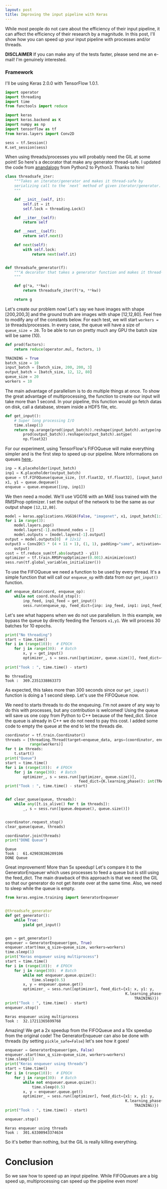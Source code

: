 ```yaml
---
layout: post
title: Improving the input pipeline with Keras
---
```


While most people do not care about the efficiency of their input pipeline, it can affect the efficiency of their research by a magnitude. In this post, I'll show how you can speed up your input pipeline with processes and/or threads.

**DISCLAIMER**
If you can make any of the tests faster, please send me an e-mail! I'm genuinely interested.

### Framework
I'll be using Keras 2.0.0 with TensorFlow 1.0.1.


```python
import operator
import threading
import time
from functools import reduce

import keras
import keras.backend as K
import numpy as np
import tensorflow as tf
from keras.layers import Conv2D

sess = tf.Session()
K.set_session(sess)
```

When using threads/processes you will probably need the GIL at some point! So here's a decorator that make any generator thread-safe. I updated the code from [anandalogy](http://anandology.com/blog/using-iterators-and-generators/) from Python2 to Python3. Thanks to him!

```python
class threadsafe_iter:
    """Takes an iterator/generator and makes it thread-safe by
    serializing call to the `next` method of given iterator/generator.
    """

    def __init__(self, it):
        self.it = it
        self.lock = threading.Lock()

    def __iter__(self):
        return self

    def __next__(self):
        return self.next()

    def next(self):
        with self.lock:
            return next(self.it)


def threadsafe_generator(f):
    """A decorator that takes a generator function and makes it thread-safe.
    """

    def g(*a, **kw):
        return threadsafe_iter(f(*a, **kw))

    return g
```



Let's create our problem now! Let's say we have images with shape [200,200,3] and the ground truth are images with shape [12,12,80]. Feel free to modify any of the constants below.
For each test, we will start `workers = 10` threads/processes. In every case, the queue will have a size of `queue_size = 20`. To be able to run on pretty much any GPU the batch size will be same (10).


```python
def prod(factors):
    return reduce(operator.mul, factors, 1)

TRAINING = True
batch_size = 10
input_batch = [batch_size, 200, 200, 3]
output_batch = [batch_size, 12, 12, 80]
queue_size = 20
workers = 10
```

The main advantage of parallelism is to do multiple things at once. To show the great advantage of multiprocessing, the function to create our input will take more than 1 second. In your pipeline, this function would go fetch datas on disk, call a database, stream inside a HDF5 file, etc.

```python
def get_input():
    # Super long processing I/O
    time.sleep(1)
    return np.arange(prod(input_batch)).reshape(input_batch).astype(np.float32), np.arange(
        prod(output_batch)).reshape(output_batch).astype(
        np.float32)
```


For our experiment, using TensorFlow's FIFOQueue will make everything simpler and is the first step to speed up our pipeline. More informations on queues [here ](https://www.tensorflow.org/programmers_guide/threading_and_queues).

```python
inp = K.placeholder(input_batch)
inp1 = K.placeholder(output_batch)
queue = tf.FIFOQueue(queue_size, [tf.float32, tf.float32], [input_batch, output_batch])
x1, y1 = queue.dequeue()
enqueue = queue.enqueue([inp, inp1])
```

We then need a model. We'll use VGG16 with an MAE loss trained with the RMSProp optimizer. I set the output of the network to be the same as our output shape `[12,12,80]`.

```python
model = keras.applications.VGG16(False, "imagenet", x1, input_batch[1:])
for i in range(3):
    model.layers.pop()
    model.layers[-1].outbound_nodes = []
    model.outputs = [model.layers[-1].output]
output = model.outputs[0]  # 12x12
output3 = Conv2D(5 * (4 + 11 + 1), (1, 1), padding="same", activation='relu')(
    output)
cost = tf.reduce_sum(tf.abs(output3 - y1))
optimizer = tf.train.RMSPropOptimizer(0.001).minimize(cost)
sess.run(tf.global_variables_initializer())
```

To use the FIFOQueue we need a function to be used by every thread. It's a simple function that will call our `enqueue_op` with data from our `get_input()` function.

```python
def enqueue_data(coord, enqueue_op):
    while not coord.should_stop():
        inp_feed, inp1_feed = get_input()
        sess.run(enqueue_op, feed_dict={inp: inp_feed, inp1: inp1_feed})
```

Let's see what happens when we do not use parallelism. In this example, we bypass the queue by directly feeding the Tensors `x1,y1`. We will process 30 batches for 10 epochs.

```python
print("No threading")
start = time.time()
for i in (range(10)):  # EPOCH
    for j in range(30):  # Batch
        x, y = get_input()
        optimizer_, s = sess.run([optimizer, queue.size()], feed_dict={x1: x, y1: y, K.learning_phase(): int(
                                                                           TRAINING)})
print("Took : ", time.time() - start)
```

    No threading
    Took :  369.2351338863373

As expected, this takes more than 300 seconds since our `get_input()` function is doing a 1 second sleep. Let's use the FIFOQueue now.

We need to starts threads to do the enqueuing. I'm not aware of any way to do this with processes, but any contribution is welcomed! Using the queue will save us one copy from Python to C++ because of the feed_dict. Since the queue is already in C++ we do not need to pay this cost. I added some code to empty the queue at the end to let the threads die.



```python
coordinator = tf.train.Coordinator()
threads = [threading.Thread(target=enqueue_data, args=(coordinator, enqueue)) for i in
           range(workers)]
for t in threads:
    t.start()
print("Queue")
start = time.time()
for i in (range(10)):  # EPOCH
    for j in range(30):  # Batch
        optimizer_, s = sess.run([optimizer, queue.size()],
                                 feed_dict={K.learning_phase(): int(TRAINING)})
print("Took : ", time.time() - start)


def clear_queue(queue, threads):
    while any([t.is_alive() for t in threads]):
        _, s = sess.run([queue.dequeue(), queue.size()])


coordinator.request_stop()
clear_queue(queue, threads)

coordinator.join(threads)
print("DONE Queue")
```

    Queue
    Took :  61.429038286209106
    DONE Queue

Great improvement! More than 5x speedup! Let's compare it to the GeneratorEnqueuer which uses processes to feed a queue but is still using the feed_dict. The main drawback of this approach is that we need the GIL so that our generator do not get iterate over at the same time. Also, we need to sleep while the queue is empty.


```python
from keras.engine.training import GeneratorEnqueuer


@threadsafe_generator
def get_generator():
    while True:
        yield get_input()


gen = get_generator()
enqueuer = GeneratorEnqueuer(gen, True)
enqueuer.start(max_q_size=queue_size, workers=workers)
time.sleep(1)
print("Keras enqueuer using multiprocess")
start = time.time()
for i in (range(10)):  # EPOCH
    for j in range(30):  # Batch
        while not enqueuer.queue.qsize():
            time.sleep(0.5)
        x, y = enqueuer.queue.get()
        optimizer_ = sess.run([optimizer], feed_dict={x1: x, y1: y,
                                                      K.learning_phase(): int(
                                                          TRAINING)})
print("Took : ", time.time() - start)
enqueuer.stop()
```

    Keras enqueuer using multiprocess
    Took :  32.17211365699768

Amazing! We get a 2x speedup from the FIFOQueue and a 10x speedup from the original code!
The GeneratorEnqueuer can also be done with threads (by setting `pickle_safe=False`) let's see how it goes!

```python
enqueuer = GeneratorEnqueuer(gen, False)
enqueuer.start(max_q_size=queue_size, workers=workers)
time.sleep(1)
print("Keras enqueuer using threads")
start = time.time()
for i in (range(10)):  # EPOCH
    for j in range(30):  # Batch
        while not enqueuer.queue.qsize():
            time.sleep(0.5)
        x, y = enqueuer.queue.get()
        optimizer_ = sess.run([optimizer], feed_dict={x1: x, y1: y,
                                                      K.learning_phase(): int(
                                                          TRAINING)})
print("Took : ", time.time() - start)

enqueuer.stop()
```

    Keras enqueuer using threads
    Took :  301.63300943374634

So it's better than nothing, but the GIL is really killing everything.


# Conclusion
So we saw how to speed up an input pipeline. While FIFOQueues are a big speed up, multiprocessing can speed up the pipeline even more!
